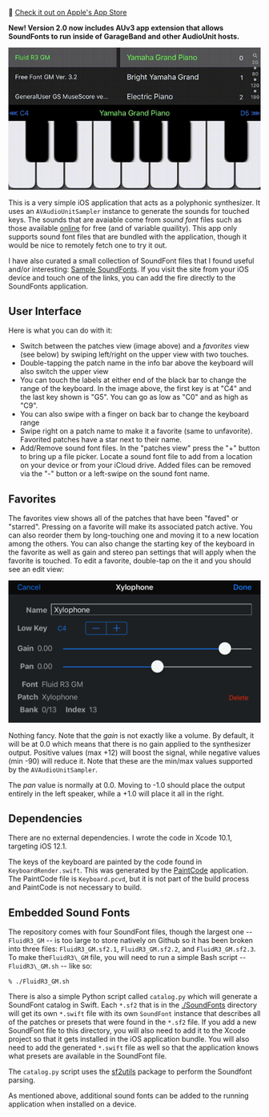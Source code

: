 🥳 [Check it out on Apple's App Store](https://apps.apple.com/us/app/soundfonts/id1453325077)

**New! Version 2.0 now includes AUv3 app extension that allows SoundFonts to run inside of GarageBand and other
AudioUnit hosts.**

![](https://github.com/bradhowes/SoundFonts/blob/master/image.gif?raw=true)

This is a very simple iOS application that acts as a polyphonic synthesizer. It uses an `AVAudioUnitSampler`
instance to generate the sounds for touched keys. The sounds that are avaiable come from _sound font_ files such
as those available [online](http://www.synthfont.com/links_to_soundfonts.html) for free (and of variable
quaility). This app only supports sound font files that are bundled with the application, though it would be
nice to remotely fetch one to try it out.

I have also curated a small collection of SoundFont files that I found useful and/or interesting:
[Sample SoundFonts](https://keystrokecountdown.com/extras/SoundFonts/index.html). If you visit the site from your iOS device and touch
one of the links, you can add the fire directly to the SoundFonts application.

## User Interface

Here is what you can do with it:

* Switch between the patches view (image above) and a _favorites_ view (see below) by swiping left/right on the upper view with two touches.
* Double-tapping the patch name in the info bar above the keyboard will also switch the upper view
* You can touch the labels at either end of the black bar to change the range of the keyboard. In the image
  above, the first key is at "C4" and the last key shown is "G5". You can go as low as "C0" and as high as "C9".
* You can also swipe with a finger on back bar to change the keyboard range
* Swipe right on a patch name to make it a favorite (same to unfavorite). Favorited patches have a star next to
  their name.
* Add/Remove sound font files. In the "patches view" press the "+" button to bring up a file picker. Locate a sound font file
  to add from a location on your device or from your iCloud drive. Added files can be removed via the "-" button or a
  left-swipe on the sound font name.

## Favorites

The favorites view shows all of the patches that have been "faved" or "starred". Pressing on a favorite will
make its associated patch active. You can also reorder them by long-touching one and moving it to a new location among the
others. You can also change the starting key of the keyboard in the favorite as
well as gain and stereo pan settings that will apply when the favorite is touched. To edit a favorite,
double-tap on the it and you should see an edit view:

![](https://github.com/bradhowes/SoundFonts/blob/master/FavoriteDetail.png?raw=true)

Nothing fancy. Note that the _gain_ is not exactly like a volume. By default, it will be at 0.0 which means that
there is no gain applied to the synthesizer output. Positive values (max +12) will boost the signal, while
negative values (min -90) will reduce it. Note that these are the min/max values supported by the
`AVAudioUnitSampler`.

The _pan_ value is normally at 0.0. Moving to -1.0 should place the output entirely in the left speaker, while a
+1.0 will place it all in the right.

## Dependencies

There are no external dependencies. I wrote the code in Xcode 10.1, targeting iOS 12.1.

The keys of the keyboard are painted by the code found in `KeyboardRender.swift`. This was generated by the
[PaintCode](https://www.paintcodeapp.com) application. The PaintCode file is `Keyboard.pcvd`, but it is not part
of the build process and PaintCode is not necessary to build.

## Embedded Sound Fonts

The repository comes with four SoundFont files, though the largest one -- `FluidR3_GM` -- is too large to store
natively on Github so it has been broken into three files: `FluidR3_GM.sf2.1`, `FluidR3_GM.sf2.2`, and
`FluidR3_GM.sf2.3`. To make the`FluidR3\_GM` file, you will need to run a simple Bash script -- `FluidR3\_GM.sh`
-- like so:

```
% ./FluidR3_GM.sh
```

There is also a simple Python script called `catalog.py` which will generate a SoundFont catalog in Swift. Each
`*.sf2` that is in the
[./SoundFonts](https://github.com/bradhowes/SoundFonts/tree/master/SoundFonts/MIDI/SoundFonts) directory
will get its own `*.swift` file with its own `SoundFont` instance that describes all of the patches or presets
that were found in the `*.sf2` file. If you add a new SoundFont file to this directory, you will also need to
add it to the Xcode project so that it gets installed in the iOS application bundle. You will also need to add
the generated `*.swift` file as well so that the application knows what presets are available in the SoundFont
file.

The `catalog.py` script uses the [sf2utils](https://pypi.org/project/sf2utils/) package to perform the Soundfont
parsing.

As mentioned above, additional sound fonts can be added to the running application when installed on a device.
